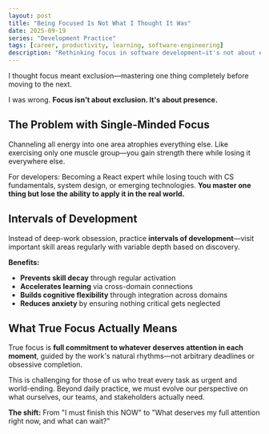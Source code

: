 ```yaml
---
layout: post
title: "Being Focused Is Not What I Thought It Was"
date: 2025-09-19
series: "Development Practice"
tags: [career, productivity, learning, software-engineering]
description: "Rethinking focus in software development—it's not about exclusion, but about presence and intervals of development across multiple skill areas."
---
```


I thought focus meant exclusion—mastering one thing completely before moving to the next.

I was wrong. **Focus isn't about exclusion. It's about presence.**

## The Problem with Single-Minded Focus

Channeling all energy into one area atrophies everything else. Like exercising only one muscle group—you gain strength there while losing it everywhere else.

For developers: Becoming a React expert while losing touch with CS fundamentals, system design, or emerging technologies. **You master one thing but lose the ability to apply it in the real world.**

## Intervals of Development

Instead of deep-work obsession, practice **intervals of development**—visit important skill areas regularly with variable depth based on discovery.

**Benefits:**
- **Prevents skill decay** through regular activation
- **Accelerates learning** via cross-domain connections
- **Builds cognitive flexibility** through integration across domains
- **Reduces anxiety** by ensuring nothing critical gets neglected

## What True Focus Actually Means

True focus is **full commitment to whatever deserves attention in each moment**, guided by the work's natural rhythms—not arbitrary deadlines or obsessive completion.

This is challenging for those of us who treat every task as urgent and world-ending. Beyond daily practice, we must evolve our perspective on what ourselves, our teams, and stakeholders actually need.

**The shift:** From "I must finish this NOW" to "What deserves my full attention right now, and what can wait?"